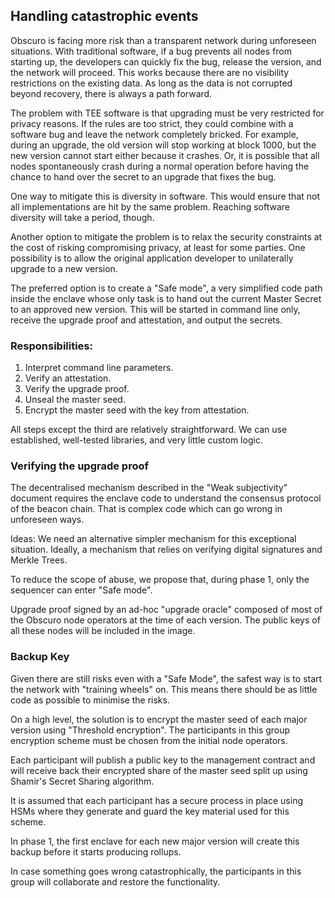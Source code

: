 
## Handling catastrophic events

Obscuro is facing more risk than a transparent network during unforeseen situations.
With traditional software, if a bug prevents all nodes from starting up, the developers can quickly fix
the bug, release the version, and the network will proceed. This works because there are no visibility restrictions on the existing data.
As long as the data is not corrupted beyond recovery, there is always a path forward.

The problem with TEE software is that upgrading must be very restricted for privacy reasons.
If the rules are too strict, they could combine with a software bug and leave the network completely bricked.
For example, during an upgrade, the old version will stop working at block 1000, but the new version cannot start either
because it crashes.
Or, it is possible that all nodes spontaneously crash during a normal operation before having the chance to hand over
the secret to an upgrade that fixes the bug.

One way to mitigate this is diversity in software. This would ensure that not all implementations are hit by the same problem.
Reaching software diversity will take a period, though.

Another option to mitigate the problem is to relax the security constraints at the cost of risking compromising privacy, at least for some parties.
One possibility is to allow the original application developer to unilaterally upgrade to a new version.

The preferred option is to create a "Safe mode", a very simplified code path inside the enclave whose only task is to hand out
the current Master Secret to an approved new version.
This will be started in command line only, receive the upgrade proof and attestation, and output the secrets.

### Responsibilities:

1. Interpret command line parameters.
1. Verify an attestation.
1. Verify the upgrade proof.
1. Unseal the master seed.
1. Encrypt the master seed with the key from attestation.

All steps except the third are relatively straightforward. We can use established, well-tested libraries, and very little
custom logic.

### Verifying the upgrade proof

The decentralised mechanism described in the "Weak subjectivity" document requires the enclave code to understand the consensus
protocol of the beacon chain. That is complex code which can go wrong in unforeseen ways.

Ideas:
We need an alternative simpler mechanism for this exceptional situation.
Ideally, a mechanism that relies on verifying digital signatures and Merkle Trees.

To reduce the scope of abuse, we propose that, during phase 1, only the sequencer can enter "Safe mode".

Upgrade proof signed by an ad-hoc "upgrade oracle" composed of most of the Obscuro node operators at the time
of each version. The public keys of all these nodes will be included in the image.


### Backup Key

Given there are still risks even with a "Safe Mode", the safest way is to start the network with "training wheels" on.
This means there should be as little code as possible to minimise the risks.

On a high level, the solution is to encrypt the master seed of each major version using "Threshold encryption".
The participants in this group encryption scheme must be chosen from the initial node operators.

Each participant will publish a public key to the management contract and will receive back their encrypted share of the master seed
split up using Shamir's Secret Sharing algorithm.

It is assumed that each participant has a secure process in place using HSMs where they generate and guard the key material
used for this scheme.

In phase 1, the first enclave for each new major version will create this backup before it starts producing rollups.

In case something goes wrong catastrophically, the participants in this group will collaborate and restore the functionality.